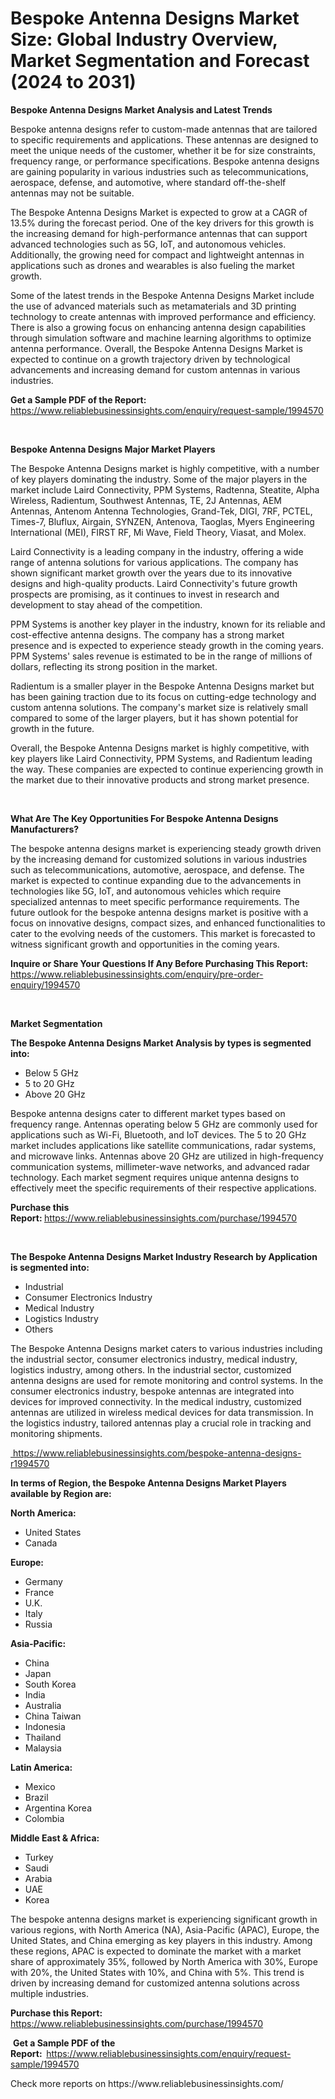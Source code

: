 <p><h1>Bespoke Antenna Designs Market Size: Global Industry Overview, Market Segmentation and Forecast (2024 to 2031)</h1></p><p><strong>Bespoke Antenna Designs Market Analysis and Latest Trends</strong></p>
<p><p>Bespoke antenna designs refer to custom-made antennas that are tailored to specific requirements and applications. These antennas are designed to meet the unique needs of the customer, whether it be for size constraints, frequency range, or performance specifications. Bespoke antenna designs are gaining popularity in various industries such as telecommunications, aerospace, defense, and automotive, where standard off-the-shelf antennas may not be suitable.</p><p>The Bespoke Antenna Designs Market is expected to grow at a CAGR of 13.5% during the forecast period. One of the key drivers for this growth is the increasing demand for high-performance antennas that can support advanced technologies such as 5G, IoT, and autonomous vehicles. Additionally, the growing need for compact and lightweight antennas in applications such as drones and wearables is also fueling the market growth.</p><p>Some of the latest trends in the Bespoke Antenna Designs Market include the use of advanced materials such as metamaterials and 3D printing technology to create antennas with improved performance and efficiency. There is also a growing focus on enhancing antenna design capabilities through simulation software and machine learning algorithms to optimize antenna performance. Overall, the Bespoke Antenna Designs Market is expected to continue on a growth trajectory driven by technological advancements and increasing demand for custom antennas in various industries.</p></p>
<p><strong>Get a Sample PDF of the Report:&nbsp;</strong> <a href="https://www.reliablebusinessinsights.com/enquiry/request-sample/1994570">https://www.reliablebusinessinsights.com/enquiry/request-sample/1994570</a></p>
<p>&nbsp;</p>
<p><strong>Bespoke Antenna Designs Major Market Players</strong></p>
<p><p>The Bespoke Antenna Designs market is highly competitive, with a number of key players dominating the industry. Some of the major players in the market include Laird Connectivity, PPM Systems, Radtenna, Steatite, Alpha Wireless, Radientum, Southwest Antennas, TE, 2J Antennas, AEM Antennas, Antenom Antenna Technologies, Grand-Tek, DIGI, 7RF, PCTEL, Times-7, Bluflux, Airgain, SYNZEN, Antenova, Taoglas, Myers Engineering International (MEI), FIRST RF, Mi Wave, Field Theory, Viasat, and Molex.</p><p>Laird Connectivity is a leading company in the industry, offering a wide range of antenna solutions for various applications. The company has shown significant market growth over the years due to its innovative designs and high-quality products. Laird Connectivity's future growth prospects are promising, as it continues to invest in research and development to stay ahead of the competition.</p><p>PPM Systems is another key player in the industry, known for its reliable and cost-effective antenna designs. The company has a strong market presence and is expected to experience steady growth in the coming years. PPM Systems' sales revenue is estimated to be in the range of millions of dollars, reflecting its strong position in the market.</p><p>Radientum is a smaller player in the Bespoke Antenna Designs market but has been gaining traction due to its focus on cutting-edge technology and custom antenna solutions. The company's market size is relatively small compared to some of the larger players, but it has shown potential for growth in the future.</p><p>Overall, the Bespoke Antenna Designs market is highly competitive, with key players like Laird Connectivity, PPM Systems, and Radientum leading the way. These companies are expected to continue experiencing growth in the market due to their innovative products and strong market presence.</p></p>
<p>&nbsp;</p>
<p><strong>What Are The Key Opportunities For Bespoke Antenna Designs Manufacturers?</strong></p>
<p><p>The bespoke antenna designs market is experiencing steady growth driven by the increasing demand for customized solutions in various industries such as telecommunications, automotive, aerospace, and defense. The market is expected to continue expanding due to the advancements in technologies like 5G, IoT, and autonomous vehicles which require specialized antennas to meet specific performance requirements. The future outlook for the bespoke antenna designs market is positive with a focus on innovative designs, compact sizes, and enhanced functionalities to cater to the evolving needs of the customers. This market is forecasted to witness significant growth and opportunities in the coming years.</p></p>
<p><strong>Inquire or Share Your Questions If Any Before Purchasing This Report:</strong> <a href="https://www.reliablebusinessinsights.com/enquiry/pre-order-enquiry/1994570">https://www.reliablebusinessinsights.com/enquiry/pre-order-enquiry/1994570</a></p>
<p>&nbsp;</p>
<p><strong>Market Segmentation</strong></p>
<p><strong>The Bespoke Antenna Designs Market Analysis by types is segmented into:</strong></p>
<p><ul><li>Below 5 GHz</li><li>5 to 20 GHz</li><li>Above 20 GHz</li></ul></p>
<p><p>Bespoke antenna designs cater to different market types based on frequency range. Antennas operating below 5 GHz are commonly used for applications such as Wi-Fi, Bluetooth, and IoT devices. The 5 to 20 GHz market includes applications like satellite communications, radar systems, and microwave links. Antennas above 20 GHz are utilized in high-frequency communication systems, millimeter-wave networks, and advanced radar technology. Each market segment requires unique antenna designs to effectively meet the specific requirements of their respective applications.</p></p>
<p><strong>Purchase this Report:&nbsp;</strong><a href="https://www.reliablebusinessinsights.com/purchase/1994570">https://www.reliablebusinessinsights.com/purchase/1994570</a></p>
<p>&nbsp;</p>
<p><strong>The Bespoke Antenna Designs Market Industry Research by Application is segmented into:</strong></p>
<p><ul><li>Industrial</li><li>Consumer Electronics Industry</li><li>Medical Industry</li><li>Logistics Industry</li><li>Others</li></ul></p>
<p><p>The Bespoke Antenna Designs market caters to various industries including the industrial sector, consumer electronics industry, medical industry, logistics industry, among others. In the industrial sector, customized antenna designs are used for remote monitoring and control systems. In the consumer electronics industry, bespoke antennas are integrated into devices for improved connectivity. In the medical industry, customized antennas are utilized in wireless medical devices for data transmission. In the logistics industry, tailored antennas play a crucial role in tracking and monitoring shipments.</p></p>
<p><a href="https://www.reliablebusinessinsights.com/bespoke-antenna-designs-r1994570">&nbsp;https://www.reliablebusinessinsights.com/bespoke-antenna-designs-r1994570</a></p>
<p><strong>In terms of Region, the Bespoke Antenna Designs Market Players available by Region are:</strong></p>
<p>
    <p> <strong> North America: </strong>
        <ul>
            <li>United States</li>
            <li>Canada</li>
        </ul>
        </p> 
    <p> <strong> Europe: </strong>
        <ul>
            <li>Germany</li>
            <li>France</li>
            <li>U.K.</li>
            <li>Italy</li>
            <li>Russia</li>
        </ul>
        </p> 
    <p> <strong> Asia-Pacific: </strong>
        <ul>
            <li>China</li>
            <li>Japan</li>
            <li>South Korea</li>
            <li>India</li>
            <li>Australia</li>
            <li>China Taiwan</li>
            <li>Indonesia</li>
            <li>Thailand</li>
            <li>Malaysia</li>
        </ul>
        </p> 
    <p> <strong> Latin America: </strong>
        <ul>
            <li>Mexico</li>
            <li>Brazil</li>
            <li>Argentina Korea</li>
            <li>Colombia</li>
        </ul>
        </p> 
    <p> <strong> Middle East & Africa: </strong>
        <ul>
            <li>Turkey</li>
            <li>Saudi</li>
            <li>Arabia</li>
            <li>UAE</li>
            <li>Korea</li>
        </ul>
    </p>
    </p>
<p><p>The bespoke antenna designs market is experiencing significant growth in various regions, with North America (NA), Asia-Pacific (APAC), Europe, the United States, and China emerging as key players in this industry. Among these regions, APAC is expected to dominate the market with a market share of approximately 35%, followed by North America with 30%, Europe with 20%, the United States with 10%, and China with 5%. This trend is driven by increasing demand for customized antenna solutions across multiple industries.</p></p>
<p><strong>Purchase this Report: </strong><a href="https://www.reliablebusinessinsights.com/purchase/1994570">https://www.reliablebusinessinsights.com/purchase/1994570</a></p>
<p>&nbsp;<strong>Get a Sample PDF of the Report:&nbsp;&nbsp;</strong><a href="https://www.reliablebusinessinsights.com/enquiry/request-sample/1994570">https://www.reliablebusinessinsights.com/enquiry/request-sample/1994570</a></p>
<p><strong></strong></p>
<p>Check more reports on https://www.reliablebusinessinsights.com/</p>